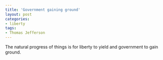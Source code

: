 ```yaml
---
title: 'Government gaining ground'
layout: post
categories:
- liberty
tags:
- Thomas Jefferson
---
```


The natural progress of things is for liberty to yield and government to gain ground.